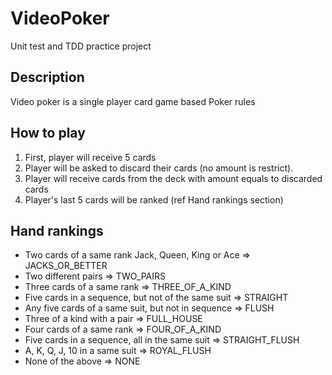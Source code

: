 # VideoPoker
Unit test and TDD practice project
## Description
  Video poker is a single player card game based Poker rules
## How to play
  1. First, player will receive 5 cards
  2. Player will be asked to discard their cards (no amount is restrict).
  3. Player will receive cards from the deck with amount equals to discarded cards
  4. Player's last 5 cards will be ranked (ref Hand rankings section)
## Hand rankings
  - Two cards of a same rank Jack, Queen, King or Ace => JACKS_OR_BETTER
  - Two different pairs => TWO_PAIRS 
  - Three cards of a same rank => THREE_OF_A_KIND
  - Five cards in a sequence, but not of the same suit => STRAIGHT
  - Any five cards of a same suit, but not in sequence => FLUSH
  - Three of a kind with a pair => FULL_HOUSE
  - Four cards of a same rank => FOUR_OF_A_KIND
  - Five cards in a sequence, all in the same suit => STRAIGHT_FLUSH
  - A, K, Q, J, 10 in a same suit => ROYAL_FLUSH
  - None of the above => NONE
